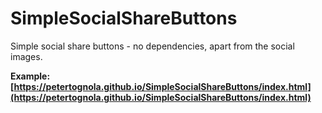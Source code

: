 # SimpleSocialShareButtons
Simple social share buttons - no dependencies, apart from the social images.

**Example: [https://petertognola.github.io/SimpleSocialShareButtons/index.html](https://petertognola.github.io/SimpleSocialShareButtons/index.html)**
